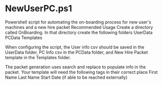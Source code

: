 # NewUserPC.ps1
Powershell script for automating the on-boarding process for new user's machines and a new hire packet
Recommended Usage
Create a directory called OnBoarding. In that directory create the following folders
UserData
PCData
Templates

When configuring the script, the User info csv should be saved in the UserData folder, PC Info csv in the PCData folder, and New Hire Packet template in the Templates folder.

The packet generation uses search and replace to populate info in the packet. Your template will need the following tags in their correct place
<first> First Name
<last> Last Name
<start> Start Date
<username>
<email>
<phone> (if able to be reached externally)
<ext>
